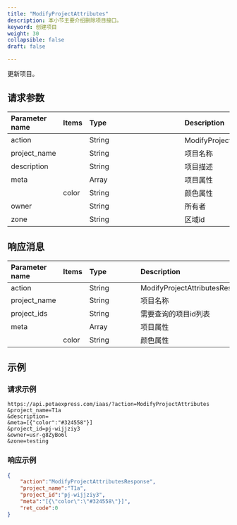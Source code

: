 ```yaml
---
title: "ModifyProjectAttributes"
description: 本小节主要介绍删除项目接口。 
keyword: 创建项目
weight: 30
collapsible: false
draft: false

---
```




更新项目。

## 请求参数

| <span style="display:inline-block;width:100px">Parameter name</span> | Items | <span style="display:inline-block;width:200">Type</span> | <span style="display:inline-block;width:280px">Description</span> | <span style="display:inline-block;width:100px">Required</span> |
| :----------------------------------------------------------- | ----- | :------------------------------------------------------- | :----------------------------------------------------------- | :----------------------------------------------------------- |
| action                                                       |       | String                                                   | ModifyProjectAttributes（更新项目）                          | true                                                         |
| project_name                                                 |       | String                                                   | 项目名称                                                     | false                                                        |
| description                                                  |       | String                                                   | 项目描述                                                     | false                                                        |
| meta                                                         |       | Array                                                    | 项目属性                                                     | false                                                        |
|                                                              | color | String                                                   | 颜色属性                                                     | false                                                        |
| owner                                                        |       | String                                                   | 所有者                                                       | false                                                        |
| zone                                                         |       | String                                                   | 区域id                                                       | false                                                        |

## 响应消息

| <span style="display:inline-block;width:100px">Parameter name</span> | Items | <span style="display:inline-block;width:100px">Type</span> | <span style="display:inline-block;width:380px">Description</span> |
| :----------------------------------------------------------- | ----- | :--------------------------------------------------------- | :----------------------------------------------------------- |
| action                                                       |       | String                                                     | ModifyProjectAttributesResponse                              |
| project_name                                                 |       | String                                                     | 项目名称                                                     |
| project_ids                                                  |       | String                                                     | 需要查询的项目id列表                                         |
| meta                                                         |       | Array                                                      | 项目属性                                                     |
|                                                              | color | String                                                     | 颜色属性                                                     |

## 示例 

### 请求示例

```url
https://api.petaexpress.com/iaas/?action=ModifyProjectAttributes
&project_name=T1a
&description=
&meta=[{"color":"#324558"}]
&project_id=pj-wijjziy3
&owner=usr-g8ZyBo6l
&zone=testing
```

### 响应示例

```json
{
    "action":"ModifyProjectAttributesResponse",
    "project_name":"T1a",
    "project_id":"pj-wijjziy3",
    "meta":"[{\"color\":\"#324558\"}]",
    "ret_code":0
}
```